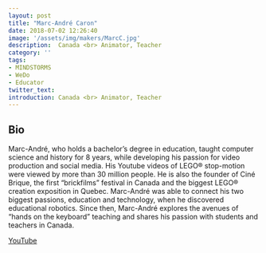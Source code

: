 ```yaml
---
layout: post
title: "Marc-André Caron"
date: 2018-07-02 12:26:40
image: '/assets/img/makers/MarcC.jpg'
description:  Canada <br> Animator, Teacher
category: ''
tags:
- MINDSTORMS
- WeDo
- Educator
twitter_text:
introduction: Canada <br> Animator, Teacher
---
```




## Bio


Marc-André, who holds a bachelor’s degree in education, taught computer science and history for 8 years, while developing his passion for video production and social media. His Youtube videos of LEGO® stop-motion were viewed by more than 30 million people. He is also the founder of Ciné Brique, the first “brickfilms” festival in Canada and the biggest LEGO® creation exposition in Quebec. Marc-André was able to connect his two biggest passions, education and technology, when he discovered educational robotics. Since then, Marc-André explores the avenues of “hands on the keyboard” teaching and shares his passion with students and teachers in Canada.


[YouTube](https://www.youtube.com/user/MonsieurCaron)
